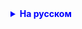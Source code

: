<details style="margin-top: 16px">
  <summary style="cursor: pointer; color: blue;"><b>На русском</b></summary>

Домашнее задание:
Решите задачу с использованием коллекций, List, ArrayList, LinkedList
Дедлайн по заданию увеличен до 1.5 недель!

Описание задачи: 

    1. Пользователь вводит в консоли число - количество данных, которые будет вводить
    2. Далее пользователь начинает ввод данных через консоль (кол-во данных = числу, введенному ранее)
    3. В каждой строке пользователь вводит: 
    3.1 Количество денег, которые он хочет положить на вклад 
    3.2 Процент по вкладку
    3.3 Количество лет (длительность вклада)

Необходимо:

    1. Посчитать, сколько пользователь заработает с каждого вклада
    2. Найти самый выгодный вклад (по наибольшему доходу от вклада)
    3. Найти среднюю прибыль с каждого вклада

    !!!Решать с использованием листа (ArrayList или LinkedList)!!!

Дополнительное задание (не обязательное):
    
    1. посчитать время работы в наносекундах с ArrayList и с LinkedList

Усложненное задание:

    1. вместо ввода из консоли - пользователь вводин данные из  ввод из файла

Пример ввода данных (вы можете задавать любым другим образом):

    2
    1000 2 5                      (1000 евро на 2 года под 5%)
    500 5 10                      (500 евро на 5 лет под 10%)


</details>

